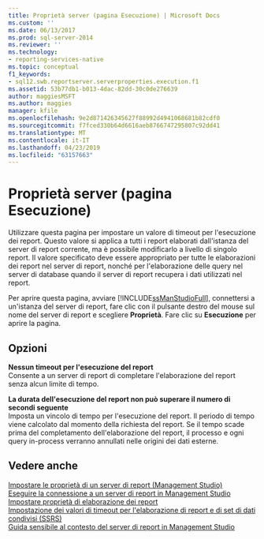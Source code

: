```yaml
---
title: Proprietà server (pagina Esecuzione) | Microsoft Docs
ms.custom: ''
ms.date: 06/13/2017
ms.prod: sql-server-2014
ms.reviewer: ''
ms.technology:
- reporting-services-native
ms.topic: conceptual
f1_keywords:
- sql12.swb.reportserver.serverproperties.execution.f1
ms.assetid: 53b77db1-b013-4dac-82dd-30c0de276639
author: maggiesMSFT
ms.author: maggies
manager: kfile
ms.openlocfilehash: 9e2d871426345627f88992d4941068681b82cdf0
ms.sourcegitcommit: f7fced330b64d6616aeb8766747295807c92dd41
ms.translationtype: MT
ms.contentlocale: it-IT
ms.lasthandoff: 04/23/2019
ms.locfileid: "63157663"
---
```

# <a name="server-properties-execution-page"></a>Proprietà server (pagina Esecuzione)
  Utilizzare questa pagina per impostare un valore di timeout per l'esecuzione dei report. Questo valore si applica a tutti i report elaborati dall'istanza del server di report corrente, ma è possibile modificarlo a livello di singolo report. Il valore specificato deve essere appropriato per tutte le elaborazioni dei report nel server di report, nonché per l'elaborazione delle query nel server di database quando il server di report recupera i dati utilizzati nel report.  
  
 Per aprire questa pagina, avviare [!INCLUDE[ssManStudioFull](../../includes/ssmanstudiofull-md.md)], connettersi a un'istanza del server di report, fare clic con il pulsante destro del mouse sul nome del server di report e scegliere **Proprietà**. Fare clic su **Esecuzione** per aprire la pagina.  
  
## <a name="options"></a>Opzioni  
 **Nessun timeout per l'esecuzione del report**  
 Consente a un server di report di completare l'elaborazione del report senza alcun limite di tempo.  
  
 **La durata dell'esecuzione del report non può superare il numero di secondi seguente**  
 Imposta un vincolo di tempo per l'esecuzione del report. Il periodo di tempo viene calcolato dal momento della richiesta del report. Se il tempo scade prima del completamento dell'elaborazione del report, il processo e ogni query in-process verranno annullati nelle origini dei dati esterne.  
  
## <a name="see-also"></a>Vedere anche  
 [Impostare le proprietà di un server di report &#40;Management Studio&#41;](set-report-server-properties-management-studio.md)   
 [Eseguire la connessione a un server di report in Management Studio](connect-to-a-report-server-in-management-studio.md)   
 [Impostare proprietà di elaborazione dei report](../report-server/set-report-processing-properties.md)   
 [Impostazione dei valori di timeout per l'elaborazione di report e di set di dati condivisi &#40;SSRS&#41;](../report-server/setting-time-out-values-for-report-and-shared-dataset-processing-ssrs.md)   
 [Guida sensibile al contesto del server di report in Management Studio](report-server-in-management-studio-f1-help.md)  
  
  
